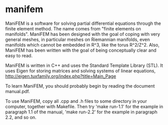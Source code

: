 # manifem
ManiFEM is a software for solving partial differential equations through the finite element method.
The name comes from "finite elements on manifolds". 
ManiFEM has been designed with the goal of coping with very general meshes,
in particular meshes on Riemannian manifolds, even manifolds which cannot be embedded in R^3, like the torus R^2/Z^2.
Also, ManiFEM has been written with the goal of being conceptually clear and easy to read.

ManiFEM is written in C++ and uses the Standard Template Library (STL). 
It uses Eigen for storing matrices and solving systems of linear equations, http://eigen.tuxfamily.org/index.php?title=Main_Page

To learn ManiFEM, you should probably begin by reading the document manual.pdf.

To use ManiFEM, copy all .cpp and .h files to some directory in your computer, together with Makefile.
Then try 'make run-1.1' for the example in paragraph 1.1 of the manual, 'make run-2.2' for the example in paragraph 2.2, and so on.

